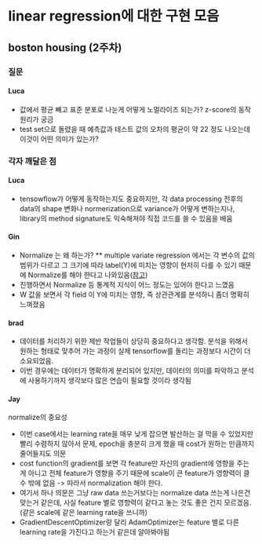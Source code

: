 # linear regression에 대한 구현 모음


## boston housing (2주차)

### 질문

#### Luca

- 값에서 평균 빼고 표준 분포로 나눈게 어떻게 노멀라이즈 되는가? z-score의 동작 원리가 궁금
- test set으로 돌렸을 때 예측값과 테스트 값의 오차의 평균이 약 22 정도 나오는데 이것이 어떤 의미가 있는가?


### 각자 깨달은 점

#### Luca
- tensowflow가 어떻게 동작하는지도 중요하지만, 각 data processing 전후의 data의 shape 변화나 normerization으로 variance가 어떻게 변하는지나, library의 method signature도 익숙해져야 직접 코드를 쓸 수 있음을 배움

#### Gin

* Normalize 는 왜 하는가?
** multiple variate regression 에서는 각 변수의 값의 범위가 다르고 그 크기에 따라 label(Y)에 미치는 영향이 현저히 다를 수 있기 때문에 Normalize를 해야 한다고 나와있음([참고](https://stats.stackexchange.com/questions/29781/when-conducting-multiple-regression-when-should-you-center-your-predictor-varia))
* 진행하면서 Normalize 등 통계적 지식이 어느 정도는 있어야 한다고 느꼈음
* W 값을 보면서 각 field 이 Y에 미치는 영향, 즉 상관관계를 분석하니 좀더 명확히 느껴졌음

#### brad
- 데이터를 처리하기 위한 제반 작업들이 상당히 중요하다고 생각함. 분석을 위해서 원하는 형태로 맞추어 가는 과정이 실제 tensorflow를 돌리는 과정보다 시간이 더 소요되었음.
- 이번 경우에는 데이터가 명확하게 분리되어 있지만, 데이터의 의미를 파악하고 분석에 사용하기까지 생각보다 많은 연습이 필요할 것이라 생각됨

#### Jay
normalize의 중요성
- 이번 case에서는 learning rate을 매우 낮게 잡으면 발산하는 걸 막을 수 있었지만 빨리 수렴하지 않아서 문제, epoch을
충분히 크게 했을 때 cost가 원하는 만큼까지 줄어들지도 의문
- cost function의 gradient를 보면 각 feature만 자신의 gradient에 영향을 주는게 아니고 전체 feature가 영향을 주기 때문에
scale이 큰 feature가 영향력이 클 수 밖에 없음 -> 따라서 normalization 해야 한다.
- 여기서 하나 의문은 그냥 raw data 쓰는거보다는 normalize data 쓰는게 나은건 맞는거 같은데, 사실 feature 별로 영향력이
같다고 놓는 것도 좋은 건지 모르겠음. (같은 scale에 같은 learning rate을 쓰니까)
- GradientDescentOptimizer랑 달리 AdamOptimizer는 feature 별로 다른 learning rate을 가진다고 하는거 같은데 알아봐야됨
